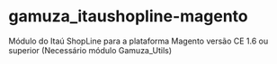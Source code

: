 gamuza_itaushopline-magento
===========================

Módulo do Itaú ShopLine para a plataforma Magento versão CE 1.6 ou superior (Necessário módulo Gamuza_Utils)
